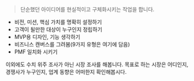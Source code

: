 >단순했던 아이디어를 현실적이고 구체화시키는 작업을 합니다.
- 비전, 미션, 핵심 가치를 명확히 설정하기
- 고객이 될만한 대상이 누구인지 정립하기
- MVP용 디자인, 기능 생각하기
- 비즈니스 캔버스를 그려봄(9가지 유형은 여기에 담음)
- PMF 일치화 시키기

이외에도 수치 위주 조사가 아닌 시장 조사를 해봅니다.
목표로 하는 시장은 어디인지, 경쟁사가 누구인지, 업계 동향은 어떠한지 확인해봅시다.